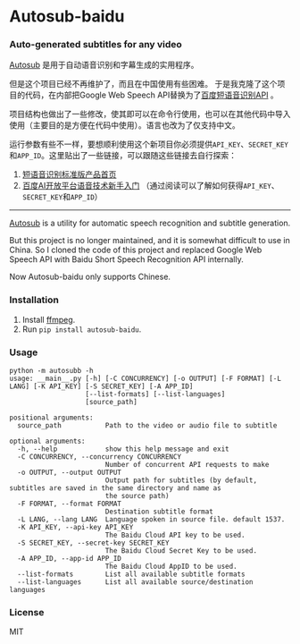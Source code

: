# Autosub-baidu
  
### Auto-generated subtitles for any video

[Autosub](https://github.com/agermanidis/autosub) 是用于自动语音识别和字幕生成的实用程序。

但是这个项目已经不再维护了，而且在中国使用有些困难。
于是我克隆了这个项目的代码，在内部把Google Web Speech API替换为了[百度短语音识别API](https://ai.baidu.com/tech/speech/asr) 。

项目结构也做出了一些修改，使其即可以在命令行使用，也可以在其他代码中导入使用（主要目的是方便在代码中使用）。语言也改为了仅支持中文。

运行参数有些不一样，要想顺利使用这个新项目你必须提供`API_KEY`、`SECRET_KEY`和`APP_ID`。这里贴出了一些链接，可以跟随这些链接去自行探索：
1. [短语音识别标准版产品首页](https://ai.baidu.com/tech/speech/asr)
2. [百度AI开放平台语音技术新手入门](https://ai.baidu.com/ai-doc/SPEECH/qknh9i8ed) （通过阅读可以了解如何获得`API_KEY`、`SECRET_KEY`和`APP_ID`）

---

[Autosub](https://github.com/agermanidis/autosub) is a utility for automatic speech recognition and subtitle generation.

But this project is no longer maintained, and it is somewhat difficult to use in China.
So I cloned the code of this project and replaced Google Web Speech API with Baidu Short Speech Recognition API internally.

Now Autosub-baidu only supports Chinese.

### Installation

1. Install [ffmpeg](https://www.ffmpeg.org/).
2. Run `pip install autosub-baidu`.

### Usage

```
python -m autosubb -h
usage: __main__.py [-h] [-C CONCURRENCY] [-o OUTPUT] [-F FORMAT] [-L LANG] [-K API_KEY] [-S SECRET_KEY] [-A APP_ID]
                   [--list-formats] [--list-languages]
                   [source_path]

positional arguments:
  source_path           Path to the video or audio file to subtitle

optional arguments:
  -h, --help            show this help message and exit
  -C CONCURRENCY, --concurrency CONCURRENCY
                        Number of concurrent API requests to make
  -o OUTPUT, --output OUTPUT
                        Output path for subtitles (by default, subtitles are saved in the same directory and name as
                        the source path)
  -F FORMAT, --format FORMAT
                        Destination subtitle format
  -L LANG, --lang LANG  Language spoken in source file. default 1537.
  -K API_KEY, --api-key API_KEY
                        The Baidu Cloud API key to be used.
  -S SECRET_KEY, --secret-key SECRET_KEY
                        The Baidu Cloud Secret Key to be used.
  -A APP_ID, --app-id APP_ID
                        The Baidu Cloud AppID to be used.
  --list-formats        List all available subtitle formats
  --list-languages      List all available source/destination languages
```

### License

MIT
